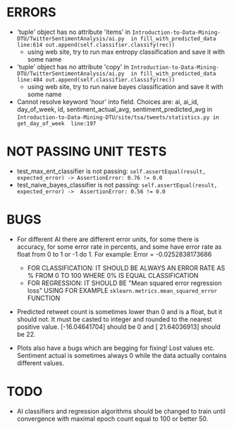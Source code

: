 # ERRORS
* 'tuple' object has no attribute 'items' in ```Introduction-to-Data-Mining-DTU/TwitterSentimentAnalysis/ai.py 
    in fill_with_predicted_data line:614 out.append(self.classifier.classify(rec)) ```
    * using web site, try to run max entropy classification and save it with some name
* 'tuple' object has no attribute 'copy' in ```Introduction-to-Data-Mining-DTU/TwitterSentimentAnalysis/ai.py 
    in fill_with_predicted_data line:484 out.append(self.classifier.classify(rec))```
    * using web site, try to run naive bayes classification and save it with some name    
* Cannot resolve keyword 'hour' into field. Choices are: ai, ai_id, day_of_week, id, sentiment_actual_avg, 
    sentiment_predicted_avg in ```Introduction-to-Data-Mining-DTU/site/tsa/tweets/statistics.py in get_day_of_week 
    line:197```
    
# NOT PASSING UNIT TESTS
* test_max_ent_classifier is not passing: ```self.assertEqual(result, expected_error) -> AssertionError: 0.76 != 0.0```
* test_naive_bayes_classifier is not passing: ```self.assertEqual(result, expected_error) -> 
    AssertionError: 0.56 != 0.0```
        
        
# BUGS 
* For different AI there are different error units, for some there is accuracy, for some error rate in
    percents, and some have error rate as float from 0 to 1 or -1 do 1. For example: Error = -0.0252838173686
    * FOR CLASSIFICATION: IT SHOULD BE ALWAYS AN ERROR RATE AS % FROM 0 TO 100 WHERE 0% IS EQUAL CLASSIFICATION
    * FOR REGRESSION: IT SHOULD BE "Mean squared error regression loss" USING FOR EXAMPLE
            ```sklearn.metrics.mean_squared_error``` FUNCTION
            
* Predicted retweet count is sometimes lower than 0 and is a float, but it should not. It must be casted to integer
    and rounded to the nearest positive value. [-16.04641704] should be 0 and [ 21.64036913] should be 22.   
    
* Plots also have a bugs which are begging for fixing! Lost values etc. Sentiment actual is sometimes always 0
    while the data actually contains different values.
         
# TODO
* AI classifiers and regression algorithms should be changed to train until convergence with maximal epoch 
    count equal to 100 or better 50.
    
    
    
